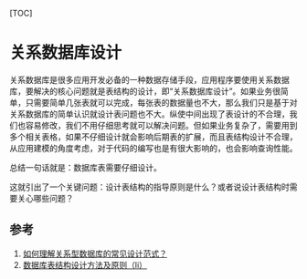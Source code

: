 [TOC]

# 关系数据库设计

关系数据库是很多应用开发必备的一种数据存储手段，应用程序要使用关系数据库，要解决的核心问题就是表结构的设计，即“关系数据库设计”。如果业务很简单，只需要简单几张表就可以完成，每张表的数据量也不大，那么我们只是基于对关系数据库的简单认识就设计表问题也不大。纵使中间出现了表设计的不合理，我们也容易修改，我们不用仔细思考就可以解决问题。但如果业务复杂了，需要用到多个相关表格，如果不仔细设计就会影响后期表的扩展，而且表结构设计不合理，从应用建模的角度考虑，对于代码的编写也是有很大影响的，也会影响查询性能。

总结一句话就是：数据库表需要仔细设计。

这就引出了一个关键问题：设计表结构的指导原则是什么？或者说设计表结构时需要关心哪些问题？

## 参考

1. [如何理解关系型数据库的常见设计范式？](https://www.zhihu.com/question/24696366)
2. [数据库表结构设计方法及原则（li）](https://www.cnblogs.com/RunForLove/p/5693986.html)
